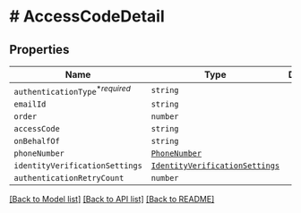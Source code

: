# # AccessCodeDetail



## Properties

Name | Type | Description | Notes
------------ | ------------- | ------------- | -------------
| `authenticationType`<sup>*_required_</sup> | ```string``` |   |  |
| `emailId` | ```string``` |   |  |
| `order` | ```number``` |   |  |
| `accessCode` | ```string``` |   |  |
| `onBehalfOf` | ```string``` |   |  |
| `phoneNumber` | [```PhoneNumber```](PhoneNumber.md) |   |  |
| `identityVerificationSettings` | [```IdentityVerificationSettings```](IdentityVerificationSettings.md) |   |  |
| `authenticationRetryCount` | ```number``` |   |  |

[[Back to Model list]](../README.md#models) [[Back to API list]](../README.md#api-endpoints) [[Back to README]](../README.md)

